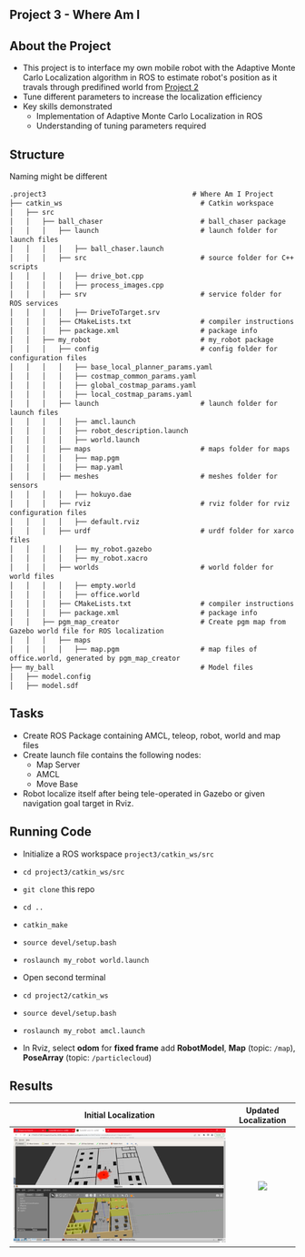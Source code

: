 ## Project 3 - Where Am I

## About the Project
  - This project is to interface my own mobile robot with the Adaptive Monte Carlo Localization algorithm in ROS to estimate robot's position as it travals through predifined world from [Project 2](https://github.com/ase1997/Udacity-Robotics-Software-Engineer/tree/main/Project%202%20-%20Go%20Chase%20It)
  - Tune different parameters to increase the localization efficiency
  - Key skills demonstrated
    - Implementation of Adaptive Monte Carlo Localization in ROS
    - Understanding of tuning parameters required

## Structure
Naming might be different
```
.project3                                    # Where Am I Project
├── catkin_ws                                  # Catkin workspace
│   ├── src
│   │   ├── ball_chaser                        # ball_chaser package        
│   │   │   ├── launch                         # launch folder for launch files
│   │   │   │   ├── ball_chaser.launch
│   │   │   ├── src                            # source folder for C++ scripts
│   │   │   │   ├── drive_bot.cpp
│   │   │   │   ├── process_images.cpp
│   │   │   ├── srv                            # service folder for ROS services
│   │   │   │   ├── DriveToTarget.srv
│   │   │   ├── CMakeLists.txt                 # compiler instructions
│   │   │   ├── package.xml                    # package info
│   │   ├── my_robot                           # my_robot package        
│   │   │   ├── config                         # config folder for configuration files   
│   │   │   │   ├── base_local_planner_params.yaml
│   │   │   │   ├── costmap_common_params.yaml
│   │   │   │   ├── global_costmap_params.yaml
│   │   │   │   ├── local_costmap_params.yaml
│   │   │   ├── launch                         # launch folder for launch files   
│   │   │   │   ├── amcl.launch
│   │   │   │   ├── robot_description.launch
│   │   │   │   ├── world.launch
│   │   │   ├── maps                           # maps folder for maps
│   │   │   │   ├── map.pgm
│   │   │   │   ├── map.yaml
│   │   │   ├── meshes                         # meshes folder for sensors
│   │   │   │   ├── hokuyo.dae
│   │   │   ├── rviz                           # rviz folder for rviz configuration files
│   │   │   │   ├── default.rviz
│   │   │   ├── urdf                           # urdf folder for xarco files
│   │   │   │   ├── my_robot.gazebo
│   │   │   │   ├── my_robot.xacro
│   │   │   ├── worlds                         # world folder for world files
│   │   │   │   ├── empty.world
│   │   │   │   ├── office.world
│   │   │   ├── CMakeLists.txt                 # compiler instructions
│   │   │   ├── package.xml                    # package info
│   │   ├── pgm_map_creator                    # Create pgm map from Gazebo world file for ROS localization
│   │   │   ├── maps
│   │   │   │   ├── map.pgm                    # map files of office.world, generated by pgm_map_creator
├── my_ball                                    # Model files 
│   ├── model.config
│   ├── model.sdf
```
    
## Tasks
  - Create ROS Package containing AMCL, teleop, robot, world and map files
  - Create launch file contains the following nodes:
    - Map Server
    - AMCL
    - Move Base
  - Robot localize itself after being tele-operated in Gazebo or given navigation goal target in Rviz.

## Running Code
  - Initialize a ROS workspace `project3/catkin_ws/src`
  - `cd project3/catkin_ws/src`
  - `git clone` this repo
  - `cd ..`
  - `catkin_make`
  - `source devel/setup.bash`
  - `roslaunch my_robot world.launch`
  
  - Open second terminal
  - `cd project2/catkin_ws`
  - `source devel/setup.bash`
  - `roslaunch my_robot amcl.launch`
  
  - In Rviz, select **odom** for **fixed frame** add **RobotModel**, **Map** (topic: `/map`), **PoseArray** (topic: `/particlecloud`)

## Results
Initial Localization         |  Updated Localization
:-------------------------:|:-------------------------:
![](https://github.com/ase1997/Udacity-Robotics-Software-Engineer/blob/main/Project%203%20-%20Where%20Am%20I/pics/pic_3.PNG)  |  ![]([https://github.com/ase1997/Udacity-Robotics-Software-Engineer/blob/main/Project%202%20-%20Go%20Chase%20It/pics/pic_3.PNG](https://github.com/ase1997/Udacity-Robotics-Software-Engineer/blob/main/Project%203%20-%20Where%20Am%20I/pics/pic_5.PNG))
